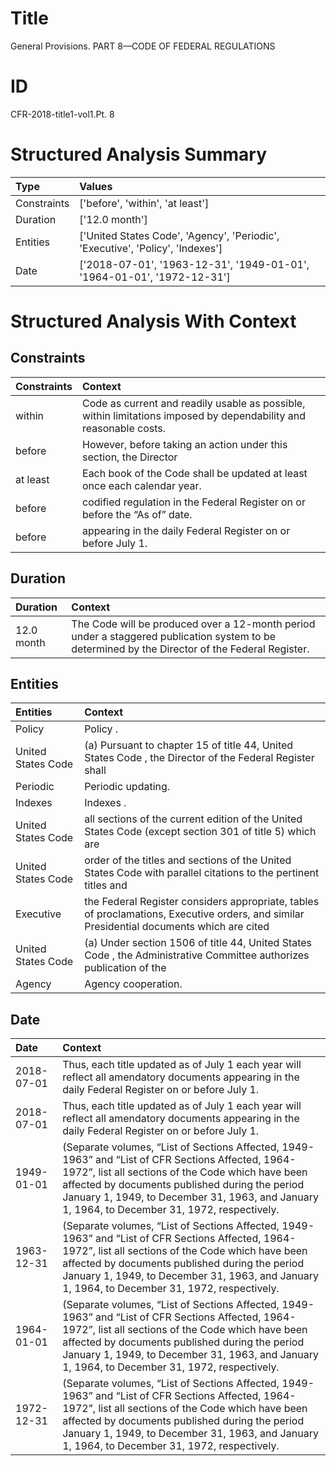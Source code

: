 # Title

 General Provisions. PART 8—CODE OF FEDERAL REGULATIONS


# ID

 CFR-2018-title1-vol1.Pt. 8


# Structured Analysis Summary

| Type        | Values                                                                         |
|:------------|:-------------------------------------------------------------------------------|
| Constraints | ['before', 'within', 'at least']                                               |
| Duration    | ['12.0 month']                                                                 |
| Entities    | ['United States Code', 'Agency', 'Periodic', 'Executive', 'Policy', 'Indexes'] |
| Date        | ['2018-07-01', '1963-12-31', '1949-01-01', '1964-01-01', '1972-12-31']         |


# Structured Analysis With Context

 


## Constraints

| Constraints   | Context                                                                                                            |
|:--------------|:-------------------------------------------------------------------------------------------------------------------|
| within        | Code as current and readily usable as possible, within  limitations imposed by dependability and reasonable costs. |
| before        | However,  before taking an action under this section, the Director                                                 |
| at least      | Each book of the Code shall be updated  at least  once each calendar year.                                         |
| before        | codified regulation in the Federal Register on or before  the &#8220;As of&#8221; date.                            |
| before        | appearing in the daily Federal Register on or before  July 1.                                                      |


## Duration

| Duration   | Context                                                                                                                                         |
|:-----------|:------------------------------------------------------------------------------------------------------------------------------------------------|
| 12.0 month | The Code will be produced over a 12-month period under a staggered publication system to be determined by the Director of the Federal Register. |


## Entities

| Entities           | Context                                                                                                                                   |
|:-------------------|:------------------------------------------------------------------------------------------------------------------------------------------|
| Policy             | Policy .                                                                                                                                  |
| United States Code | (a) Pursuant to chapter 15 of title 44,  United States Code , the Director of the Federal Register shall                                  |
| Periodic           | Periodic  updating.                                                                                                                       |
| Indexes            | Indexes .                                                                                                                                 |
| United States Code | all sections of the current edition of the United States Code (except section 301 of title 5) which are                                   |
| United States Code | order of the titles and sections of the United States Code with parallel citations to the pertinent titles and                            |
| Executive          | the Federal Register considers appropriate, tables of proclamations, Executive orders, and similar Presidential documents which are cited |
| United States Code | (a) Under section 1506 of title 44,  United States Code , the Administrative Committee authorizes publication of the                      |
| Agency             | Agency  cooperation.                                                                                                                      |


## Date

| Date       | Context                                                                                                                                                                                                                                                                                                                           |
|:-----------|:----------------------------------------------------------------------------------------------------------------------------------------------------------------------------------------------------------------------------------------------------------------------------------------------------------------------------------|
| 2018-07-01 | Thus, each title updated as of July 1 each year will reflect all amendatory documents appearing in the daily Federal Register on or before July 1.                                                                                                                                                                                |
| 2018-07-01 | Thus, each title updated as of July 1 each year will reflect all amendatory documents appearing in the daily Federal Register on or before July 1.                                                                                                                                                                                |
| 1949-01-01 | (Separate volumes, &#8220;List of Sections Affected, 1949-1963&#8221; and &#8220;List of CFR Sections Affected, 1964-1972&#8221;, list all sections of the Code which have been affected by documents published during the period January 1, 1949, to December 31, 1963, and January 1, 1964, to December 31, 1972, respectively. |
| 1963-12-31 | (Separate volumes, &#8220;List of Sections Affected, 1949-1963&#8221; and &#8220;List of CFR Sections Affected, 1964-1972&#8221;, list all sections of the Code which have been affected by documents published during the period January 1, 1949, to December 31, 1963, and January 1, 1964, to December 31, 1972, respectively. |
| 1964-01-01 | (Separate volumes, &#8220;List of Sections Affected, 1949-1963&#8221; and &#8220;List of CFR Sections Affected, 1964-1972&#8221;, list all sections of the Code which have been affected by documents published during the period January 1, 1949, to December 31, 1963, and January 1, 1964, to December 31, 1972, respectively. |
| 1972-12-31 | (Separate volumes, &#8220;List of Sections Affected, 1949-1963&#8221; and &#8220;List of CFR Sections Affected, 1964-1972&#8221;, list all sections of the Code which have been affected by documents published during the period January 1, 1949, to December 31, 1963, and January 1, 1964, to December 31, 1972, respectively. |


